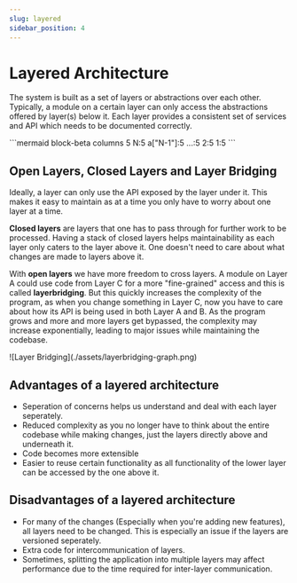 ```yaml
---
slug: layered
sidebar_position: 4
---
```


# Layered Architecture

The system is built as a set of layers or abstractions over each other. Typically, a module on a certain layer can only access the abstractions offered by layer(s) below it. Each layer provides a consistent set of services and API which needs to be documented correctly.

<div class='img-center'>
```mermaid
block-beta
  columns 5
  N:5
  a["N-1"]:5
  ...:5
  2:5
  1:5
```
</div>

## Open Layers, Closed Layers and Layer Bridging

Ideally, a layer can only use the API exposed by the layer under it. This makes it easy to maintain as at a time you only have to worry about one layer at a time.

**Closed layers** are layers that one has to pass through for further work to be processed. Having a stack of closed layers helps maintainability as each layer only caters to the layer above it. One doesn't need to care about what changes are made to layers above it.

With **open layers** we have more freedom to cross layers. A module on Layer A could use code from Layer C for a more "fine-grained" access and this is called **layerbridging**. But this quickly increases the complexity of the program, as when you change something in Layer C, now you have to care about how its API is being used in both Layer A and B. As the program grows and more and more layers get bypassed, the complexity may increase exponentially, leading to major issues while maintaining the codebase.

<div class="img-center">
![Layer Bridging](./assets/layerbridging-graph.png)
</div>

## Advantages of a layered architecture

- Seperation of concerns helps us understand and deal with each layer seperately.
- Reduced complexity as you no longer have to think about the entire codebase while making changes, just the layers directly above and underneath it.
- Code becomes more extensible
- Easier to reuse certain functionality as all functionality of the lower layer can be accessed by the one above it.

## Disadvantages of a layered architecture

- For many of the changes (Especially when you're adding new features), all layers need to be changed. This is especially an issue if the layers are versioned seperately.
- Extra code for intercommunication of layers.
- Sometimes, splitting the application into multiple layers may affect performance due to the time required for inter-layer communication.
